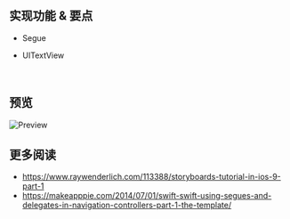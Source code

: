 
## 实现功能 & 要点
- Segue

- UITextView

  ​


## 预览

![Preview](https://raw.githubusercontent.com/shinwood/Swift06-passing-data/master/Swift06-passing-data.gif)

## 更多阅读

- https://www.raywenderlich.com/113388/storyboards-tutorial-in-ios-9-part-1
- https://makeapppie.com/2014/07/01/swift-swift-using-segues-and-delegates-in-navigation-controllers-part-1-the-template/